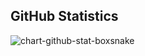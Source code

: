 ## GitHub Statistics

![chart-github-stat-boxsnake][chart-github-stat-boxsnake]

[chart-github-stat-boxsnake]: https://github-readme-stats.vercel.app/api?username=boxsnake&show_icons=true&theme=transparent "GitHub Stats - boxsnake"
